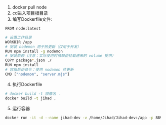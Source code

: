1. docker pull node
2. cd进入项目根目录
3. 编写Dockerfile文件:
```bash
FROM node:latest

# 设置工作目录
WORKDIR /app
# 安装 nodemon 用于热更新（仅用于开发）
RUN npm install -g nodemon
# 安装依赖（注意：实际使用时依赖由挂载进来的 volume 提供）
COPY package*.json ./
RUN npm install
# 容器启动命令：使用 nodemon 热更新
CMD ["nodemon", "server.mjs"]
```
4. 执行Dockerfile
```bash
# docker build -t 镜像名 .
docker build -t jihad .
```
5. 运行容器
```bash
docker run -it -d --name jihad-dev -v /home/Jihad/Jihad-dev:/app -p 8890:8899 jihad-dev
```

